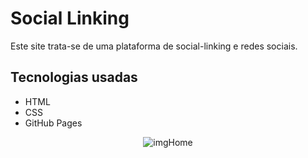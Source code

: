 # Social Linking

Este site trata-se de uma plataforma de social-linking e redes sociais.

## Tecnologias usadas
* HTML
* CSS
* GitHub Pages

<p align="center">
  <img src="https://github.com/LucasMSilva2/social-linking/blob/main/image/index.jpg" alt="imgHome"/>
</p>

